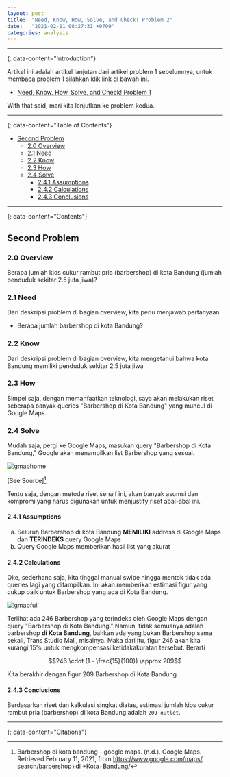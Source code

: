 ```yaml
---
layout: post
title:  "Need, Know, How, Solve, and Check! Problem 2"
date:   "2021-02-11 08:27:31 +0700"
categories: analysis
---
```

---
{: data-content="Introduction"}

Artikel ini adalah artikel lanjutan dari artikel problem 1 sebelumnya, untuk membaca problem 1 silahkan klik link di bawah ini. 

- [Need, Know, How, Solve, and Check! Problem 1](https://reverseon.github.io/blog/analysis/2021/02/11/first-problem.html)

With that said, mari kita lanjutkan ke problem kedua.

---
{: data-content="Table of Contents"}
- [Second Problem](#second-problem)
    * [2.0 Overview](#20-overview)
    * [2.1 Need](#21-need)
    * [2.2 Know](#22-know)
    * [2.3 How](#23-how)
    * [2.4 Solve](#24-solve)
        + [2.4.1 Assumptions](#241-assumptions)
        + [2.4.2 Calculations](#242-calculations)
        + [2.4.3 Conclusions](#243-conclusions)

---
{: data-content="Contents"}
## Second Problem

### 2.0 Overview

Berapa jumlah kios cukur rambut pria (barbershop) di kota Bandung (jumlah penduduk sekitar 2.5 juta jiwa)?

### 2.1 Need

Dari deskripsi problem di bagian overview, kita perlu menjawab pertanyaan

- Berapa jumlah barbershop di kota Bandung?

### 2.2 Know

Dari deskripsi problem di bagian overview, kita mengetahui bahwa kota Bandung memiliki penduduk sekitar 2.5 juta jiwa

### 2.3 How

Simpel saja, dengan memanfaatkan teknologi, saya akan melakukan riset seberapa banyak queries "Barbershop di Kota Bandung" yang muncul di Google Maps.

### 2.4 Solve

Mudah saja, pergi ke Google Maps, masukan query "Barbershop di Kota Bandung," Google akan menampilkan list Barbershop yang sesuai.

![gmaphome](/blog/assets/img/bkb.jpg)

[See Source][^1]

Tentu saja, dengan metode riset senaif ini, akan banyak asumsi dan kompromi yang harus digunakan untuk menjustify riset abal-abal ini.

#### 2.4.1 Assumptions

<ol type="a">
<li>Seluruh Barbershop di kota Bandung <b>MEMILIKI</b> address di Google Maps dan <b>TERINDEKS</b> query Google Maps</li>
<li>Query Google Maps memberikan hasil list yang akurat</li>
</ol>

#### 2.4.2 Calculations

Oke, sederhana saja, kita tinggal manual swipe hingga mentok tidak ada queries lagi yang ditampilkan. Ini akan memberikan estimasi figur yang cukup baik untuk Barbershop yang ada di Kota Bandung.

![gmapfull](/blog/assets/img/bkbfull.jpg)

Terlihat ada 246 Barbershop yang terindeks oleh Google Maps dengan query "Barbershop di Kota Bandung." Namun, tidak semuanya adalah barbershop **di Kota Bandung**, bahkan ada yang bukan Barbershop sama sekali, Trans Studio Mall, misalnya. Maka dari itu, figur 246 akan kita kurangi 15% untuk mengkompensasi ketidakakuratan tersebut. Berarti

$$246 \cdot (1 - \frac{15}{100}) \approx 209$$

Kita berakhir dengan figur 209 Barbershop di Kota Bandung

#### 2.4.3 Conclusions

Berdasarkan riset dan kalkulasi singkat diatas, estimasi jumlah kios cukur rambut pria (barbershop) di kota Bandung adalah `209 outlet`.

---
{: data-content="Citations"}
[^1]: Barbershop di kota bandung - google maps. (n.d.). Google Maps. Retrieved February 11, 2021, from https://www.google.com/maps/  search/barbershop+di +Kota+Bandung/

